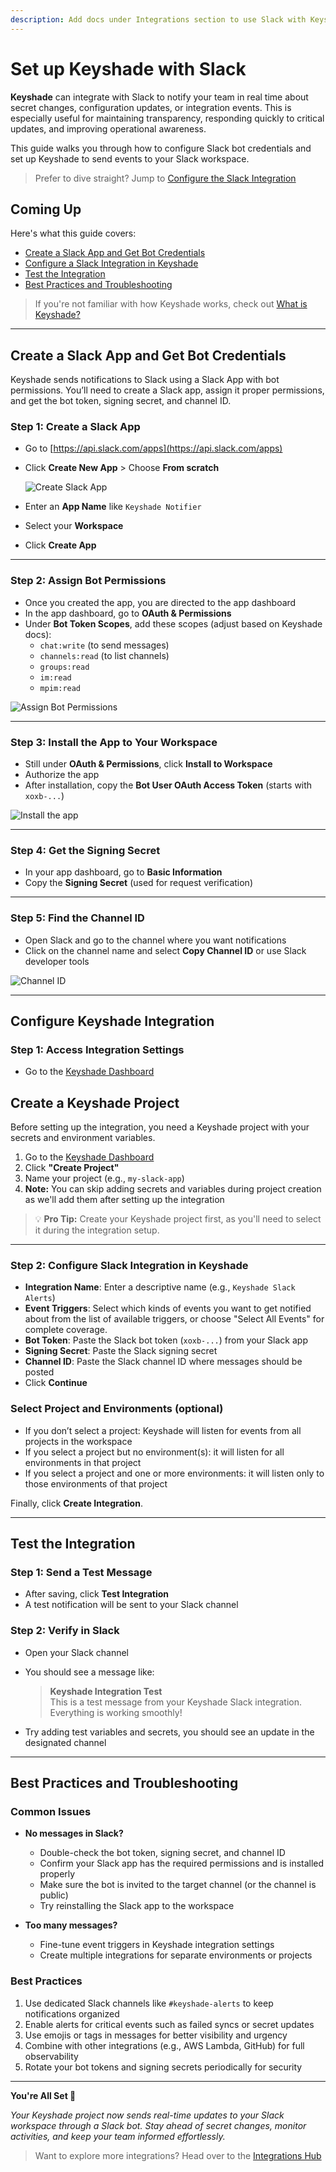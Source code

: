 ```yaml
---
description: Add docs under Integrations section to use Slack with Keyshade
---
```


# Set up Keyshade with Slack

**Keyshade** can integrate with Slack to notify your team in real time about secret changes, configuration updates, or integration events. This is especially useful for maintaining transparency, responding quickly to critical updates, and improving operational awareness.

This guide walks you through how to configure Slack bot credentials and set up Keyshade to send events to your Slack workspace.

> Prefer to dive straight? Jump to [Configure the Slack Integration](#configure-keyshade-integration)

## Coming Up

Here's what this guide covers:

- [Create a Slack App and Get Bot Credentials](#create-a-slack-app-and-get-bot-credentials)
- [Configure a Slack Integration in Keyshade](#configure-keyshade-integration)
- [Test the Integration](#test-the-integration)
- [Best Practices and Troubleshooting](#best-practices-and-troubleshooting)

> If you're not familiar with how Keyshade works, check out [What is Keyshade?](/docs/getting-started/introduction.md)

---

## Create a Slack App and Get Bot Credentials

Keyshade sends notifications to Slack using a Slack App with bot permissions. You’ll need to create a Slack app, assign it proper permissions, and get the bot token, signing secret, and channel ID.

### Step 1: Create a Slack App

- Go to [https://api.slack.com/apps](https://api.slack.com/apps)
- Click **Create New App** > Choose **From scratch**

  ![Create Slack App](https://i.postimg.cc/FRHzBdB7/Untitled.png)

- Enter an **App Name** like `Keyshade Notifier`
- Select your **Workspace**
- Click **Create App**

---

### Step 2: Assign Bot Permissions

- Once you created the app, you are directed to the app dashboard
- In the app dashboard, go to **OAuth & Permissions**
- Under **Bot Token Scopes**, add these scopes (adjust based on Keyshade docs):
  - `chat:write` (to send messages)
  - `channels:read` (to list channels)
  - `groups:read`
  - `im:read`
  - `mpim:read`

![Assign Bot Permissions](https://i.postimg.cc/BQTdzY9w/Keyshade-Slack-integration-step-2.png)

---

### Step 3: Install the App to Your Workspace

- Still under **OAuth & Permissions**, click **Install to Workspace**
- Authorize the app
- After installation, copy the **Bot User OAuth Access Token** (starts with `xoxb-...`)

![Install the app](https://i.postimg.cc/vH7ZvtPG/Keyshade-Slack-integration-step-3.png)

---

### Step 4: Get the Signing Secret

- In your app dashboard, go to **Basic Information**
- Copy the **Signing Secret** (used for request verification)

---

### Step 5: Find the Channel ID

- Open Slack and go to the channel where you want notifications
- Click on the channel name and select **Copy Channel ID** or use Slack developer tools

![Channel ID](https://i.postimg.cc/rsQY8bV8/Keyshade-Slack-integration-step-4.png)

---

## Configure Keyshade Integration

### Step 1: Access Integration Settings

- Go to the [Keyshade Dashboard](https://app.keyshade.xyz/)

## Create a Keyshade Project

Before setting up the integration, you need a Keyshade project with your secrets and environment variables.

1. Go to the [Keyshade Dashboard](https://app.keyshade.xyz/)
2. Click **"Create Project"**
3. Name your project (e.g., `my-slack-app`)
4. **Note:** You can skip adding secrets and variables during project creation as we'll add them after setting up the integration

> 💡 **Pro Tip:** Create your Keyshade project first, as you'll need to select it during the integration setup.

---

### Step 2: Configure Slack Integration in Keyshade

- **Integration Name**: Enter a descriptive name (e.g., `Keyshade Slack Alerts`)
- **Event Triggers**: Select which kinds of events you want to get notified about from the list of available triggers, or choose "Select All Events" for complete coverage.
- **Bot Token**: Paste the Slack bot token (`xoxb-...`) from your Slack app
- **Signing Secret**: Paste the Slack signing secret
- **Channel ID**: Paste the Slack channel ID where messages should be posted
- Click **Continue**

### Select Project and Environments (optional)

- If you don’t select a project: Keyshade will listen for events from all projects in the workspace
- If you select a project but no environment(s): it will listen for all environments in that project
- If you select a project and one or more environments: it will listen only to those environments of that project

Finally, click **Create Integration**.

---

## Test the Integration

### Step 1: Send a Test Message

- After saving, click **Test Integration**
- A test notification will be sent to your Slack channel

### Step 2: Verify in Slack

- Open your Slack channel
- You should see a message like:

  > **Keyshade Integration Test**  
  > This is a test message from your Keyshade Slack integration. Everything is working smoothly!

- Try adding test variables and secrets, you should see an update in the designated channel

---

## Best Practices and Troubleshooting

### Common Issues

- **No messages in Slack?**
  - Double-check the bot token, signing secret, and channel ID
  - Confirm your Slack app has the required permissions and is installed properly
  - Make sure the bot is invited to the target channel (or the channel is public)
  - Try reinstalling the Slack app to the workspace

- **Too many messages?**
  - Fine-tune event triggers in Keyshade integration settings
  - Create multiple integrations for separate environments or projects

### Best Practices

1. Use dedicated Slack channels like `#keyshade-alerts` to keep notifications organized
2. Enable alerts for critical events such as failed syncs or secret updates
3. Use emojis or tags in messages for better visibility and urgency
4. Combine with other integrations (e.g., AWS Lambda, GitHub) for full observability
5. Rotate your bot tokens and signing secrets periodically for security

---

**You're All Set 🎉**

_Your Keyshade project now sends real-time updates to your Slack workspace through a Slack bot. Stay ahead of secret changes, monitor activities, and keep your team informed effortlessly._

> Want to explore more integrations? Head over to the [Integrations Hub](/docs/integrations)
